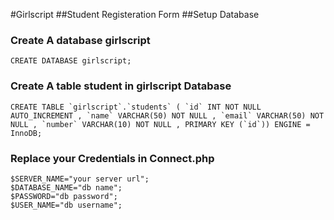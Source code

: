 #Girlscript
##Student Registeration Form
##Setup Database

### Create A database girlscript
```
CREATE DATABASE girlscript;
```
### Create A table student in girlscript Database
```
CREATE TABLE `girlscript`.`students` ( `id` INT NOT NULL AUTO_INCREMENT , `name` VARCHAR(50) NOT NULL , `email` VARCHAR(50) NOT NULL , `number` VARCHAR(10) NOT NULL , PRIMARY KEY (`id`)) ENGINE = InnoDB;
```
### Replace your Credentials in Connect.php
```
$SERVER_NAME="your server url";
$DATABASE_NAME="db name";
$PASSWORD="db password";
$USER_NAME="db username";

```